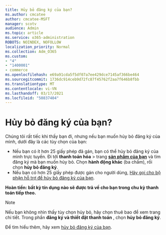 ```yaml
---
title: Hủy bỏ đăng ký của bạn?
ms.author: cmcatee
author: cmcatee-MSFT
manager: scotv
audience: Admin
ms.topic: article
ms.service: o365-administration
ROBOTS: NOINDEX, NOFOLLOW
localization_priority: Normal
ms.collection: Adm_O365
ms.custom:
- "4"
- "1400001"
- commerce
ms.openlocfilehash: e69a91cda5f5df07a7ee429dce7145af366be464
ms.sourcegitcommit: 1736dc914ceb9d72fc87f45762f2aa7f646b8fbb
ms.translationtype: MT
ms.contentlocale: vi-VN
ms.lasthandoff: 03/17/2021
ms.locfileid: "50837404"
---
```

# <a name="canceling-your-subscription"></a>Hủy bỏ đăng ký của bạn?

Chúng tôi rất tiếc khi thấy bạn đi, nhưng nếu bạn muốn hủy bỏ đăng ký của mình, dưới đây là các tùy chọn của bạn:
  
- Nếu bạn có ít hơn 25 giấy phép đã gán, bạn có thể hủy bỏ đăng ký của mình trực tuyến. Đi tới **thanh toán hóa** \> trang **[sản phẩm của bạn](https://go.microsoft.com/fwlink/p/?linkid=842054)** và tìm đăng ký mà bạn muốn hủy bỏ. Chọn **hành động khác** (ba chấm), rồi chọn **hủy bỏ đăng ký**.
- Nếu bạn có hơn 25 giấy phép được gán cho người dùng, [Hãy gọi cho bộ phận hỗ trợ để hủy bỏ đăng ký của bạn](https://docs.microsoft.com/microsoft-365/admin/contact-support-for-business-products?view=o365-worldwide).
  
**Hoàn tiền: bất kỳ tín dụng nào sẽ được trả về cho bạn trong chu kỳ thanh toán tiếp theo.**

> [!NOTE]
> Nếu bạn không nhìn thấy tùy chọn hủy bỏ, hãy chọn thuê bao để xem trang chi tiết. Trong phần **đăng ký và thiết đặt thanh toán** , chọn **hủy bỏ đăng ký**.

Để tìm hiểu thêm, hãy xem [hủy bỏ đăng ký của bạn](https://docs.microsoft.com/microsoft-365/commerce/subscriptions/cancel-your-subscription).